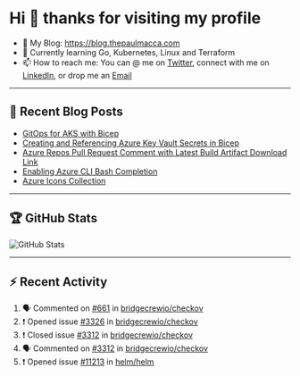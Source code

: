 # Hi 👋 thanks for visiting my profile

- 💬 My Blog: <https://blog.thepaulmacca.com>
- 🌱 Currently learning Go, Kubernetes, Linux and Terraform
- 📫 How to reach me: You can @ me on [Twitter](https://twitter.com/thepaulmacca), connect with me on [LinkedIn](https://www.linkedin.com/in/thepaulmacca/), or drop me an [Email](mailto:pm@thepaulmacca.com)

---

## :blue_book: Recent Blog Posts
<!-- BLOG-POST-LIST:START -->
- [GitOps for AKS with Bicep](https://blog.thepaulmacca.com/gitops-for-aks-with-bicep/)
- [Creating and Referencing Azure Key Vault Secrets in Bicep](https://blog.thepaulmacca.com/creating-and-referencing-azure-key-vault-secrets-in-bicep/)
- [Azure Repos Pull Request Comment with Latest Build Artifact Download Link](https://blog.thepaulmacca.com/azure-repos-pull-request-comment-with-latest-build-artifact-download-link/)
- [Enabling Azure CLI Bash Completion](https://blog.thepaulmacca.com/enabling-azure-cli-bash-completion/)
- [Azure Icons Collection](https://blog.thepaulmacca.com/azure-icons-collection/)
<!-- BLOG-POST-LIST:END -->

---

## :trophy: GitHub Stats

![GitHub Stats](https://github-readme-stats.vercel.app/api?username=thepaulmacca&count_private=true&show_icons=true&theme=dark)

---

## :zap: Recent Activity

<!--START_SECTION:activity-->
1. 🗣 Commented on [#661](https://github.com/bridgecrewio/checkov/issues/661) in [bridgecrewio/checkov](https://github.com/bridgecrewio/checkov)
2. ❗️ Opened issue [#3326](https://github.com/bridgecrewio/checkov/issues/3326) in [bridgecrewio/checkov](https://github.com/bridgecrewio/checkov)
3. ❗️ Closed issue [#3312](https://github.com/bridgecrewio/checkov/issues/3312) in [bridgecrewio/checkov](https://github.com/bridgecrewio/checkov)
4. 🗣 Commented on [#3312](https://github.com/bridgecrewio/checkov/issues/3312) in [bridgecrewio/checkov](https://github.com/bridgecrewio/checkov)
5. ❗️ Opened issue [#11213](https://github.com/helm/helm/issues/11213) in [helm/helm](https://github.com/helm/helm)
<!--END_SECTION:activity-->
